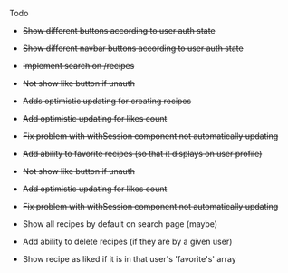 Todo

* ~~Show different buttons according to user auth state~~
* ~~Show different navbar buttons according to user auth state~~
* ~~Implement search on /recipes~~
* ~~Not show like button if unauth~~
* ~~Adds optimistic updating for creating recipes~~
* ~~Add optimistic updating for likes count~~
* ~~Fix problem with withSession component not automatically updating~~
* ~~Add ability to favorite recipes (so that it displays on user profile)~~
* ~~Not show like button if unauth~~
* ~~Add optimistic updating for likes count~~
* ~~Fix problem with withSession component not automatically updating~~

* Show all recipes by default on search page (maybe)
* Add ability to delete recipes (if they are by a given user)
* Show recipe as liked if it is in that user's 'favorite's' array
